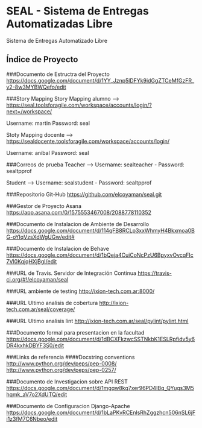 SEAL - Sistema de Entregas Automatizadas Libre
====

Sistema de Entregas Automatizado Libre

Índice de Proyecto
------------------

###Documento de Estructra del Proyecto
https://docs.google.com/document/d/1YY_Jznp5lDFYk9idGgZTCeMfGzFR_y2-8w3MYBWQefo/edit

###Story Mapping
Story Mapping alumno --> https://seal.toolsforagile.com/workspace/accounts/login/?next=/workspace/

Username: martin
Password: seal

Stoty Mapping docente --> https://sealdocente.toolsforagile.com/workspace/accounts/login/

Username: anibal
Password: seal

###Correos de prueba
Teacher --> Username: sealteacher - Password: sealtpprof

Student  --> Username: sealstudent - Password: sealtpprof

###Repositorio Git-Hub
https://github.com/elcoyaman/seal.git

###Gestor de Proyecto Asana
https://app.asana.com/0/1575553467008/2088778110352

###Documento de Instalacion de Ambiente de Desarrollo
https://docs.google.com/document/d/114qFB8RCLp3xxWhmyH4Bkxmoa0BG-oYIqVzsXdWgUGw/edit#

###Documento de Instalacion de Behave
https://docs.google.com/document/d/1bQeja4CuiCoNcPzU6BpyxvOvcqFIc7Vl0KqjqHXjBgI/edit

###URL de Travis. Servidor de Integración Continua
https://travis-ci.org/#!/elcoyaman/seal

###URL ambiente de testing
http://ixion-tech.com.ar:8000/

###URL Ultimo analisis de cobertura
http://ixion-tech.com.ar/seal/coverage/

###URL Ultimo analisis lint
http://ixion-tech.com.ar/seal/pylint/pylint.html

###Documento formal para presentacion en la facultad
https://docs.google.com/document/d/1dBCXFkzwcSSTNkbK1ESLRpfidv5y6DR4kxhkDBYF3S0/edit

###Links de referencia
####Docstring conventions
http://www.python.org/dev/peps/pep-0008/
http://www.python.org/dev/peps/pep-0257/

###Documento de Investigacion sobre API REST
https://docs.google.com/document/d/1mgqw8kq7xer96PD4IBq_QYugs3M5hqmk_aV7o2XdUTQ/edit

###Documento de Configuracion Django-Apache
https://docs.google.com/document/d/1bLaPKvRCEnlsRhZggzhcn506nSL6jFi1z3fM7C6Nbeo/edit

